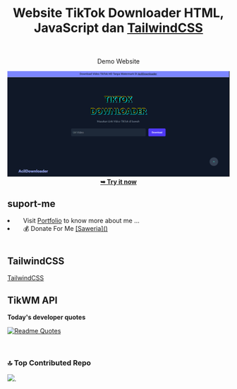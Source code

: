 <div align="center">
<h1>Website TikTok Downloader HTML, JavaScript dan <a href="https://tailwindcss.com/">TailwindCSS</a></h2><br></h1>
<p>Demo Website</p>
<img src="https://raw.githubusercontent.com/nazrilacil/tiktokDownloader/refs/heads/main/src/png/preview.png"/>
  <br>
<a href="https://nazrilacil.github.io/tiktokDownloader/"><strong>➥ Try it now</strong></a>
</div>

## suport-me
  <li align="left">&nbsp;&nbsp;&nbsp;&nbsp;Visit  <a href="https://cilboy04.github.io/nazrilacilportofolio/" target="_blank">Portfolio</a> to know more about me ...</li>
    <li align="left">&nbsp;&nbsp;&nbsp;&nbsp;💰 Donate For Me
  <a href="https://saweria.co/acil04" target="_blank">[Saweria]()</a></li>
<br>

## TailwindCSS 
<he><a href="https://tailwindcss.com/">TailwindCSS</a></h3>

## TikWM API
<strong>Today's developer quotes</strong>

[![Readme Quotes](https://quotes-github-readme.vercel.app/api?type=horizontal&theme=swift&border=true)](https://github.com/piyushsuthar/github-readme-quotes)

<br>

### 🔝 Top Contributed Repo

![](https://github-contributor-stats.vercel.app/api?username=cilboy04&limit=5&theme=dark&combine_all_yearly_contributions=true).

